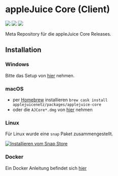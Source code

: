 # appleJuice Core (Client)

![](https://img.shields.io/github/v/release/applejuicenetz/core)
![](https://img.shields.io/github/downloads/applejuicenetz/core/total)
![](https://github.com/applejuicenetz/core/workflows/docker/badge.svg)

Meta Repository für die appleJuice Core Releases.

## Installation

### Windows

Bitte das Setup von [hier](https://github.com/applejuicenetz/setup/releases) nehmen.

### macOS

- per [Homebrew](https://brew.sh) installieren `brew cask install applejuicenetz/packages/applejuice-core`
- oder die `AJCore*.dmg` von [hier](https://github.com/applejuicenetz/core/releases) nehmen


### Linux

Für Linux wurde eine `snap` Paket zusammengestellt.

[![Installieren vom Snap Store](https://snapcraft.io/static/images/badges/de/snap-store-white.svg)](https://snapcraft.io/applejuice-core)


### Docker

Ein Docker Anleitung befindet sich [hier](./docker/)

